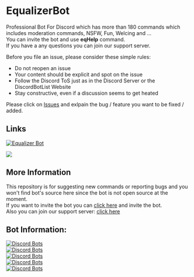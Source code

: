 # EqualizerBot
Professional Bot For Discord which has more than 180 commands which includes moderation commands, NSFW, Fun, Welcing and ...<br />
You can invite the bot and use **eqHelp** command.<br />
If you have a any questions you can join our support server.<br />

Before you file an issue, please consider these simple rules:
- Do not reopen an issue
- Your content should be explicit and spot on the issue
- Follow the Discord ToS just as in the Discord Server or the DiscordBotList Website
- Stay constructive, even if a discussion seems to get heated

Please click on [Issues](https://github.com/ITheEqualizer/EqualizerBot/issues) and exlpain the bug / feature you want to be fixed / added.

## Links
<p><a href="https://discordbots.org/bot/equalizer"><img src="https://discordbots.org/api/widget/405349279331254282.svg" alt="Equalizer Bot"/></a></p>
<p><a href="https://discord.gg/R5cEHyy"><img src="https://discordapp.com/api/guilds/405241739486429194/widget.png?style=banner3"></a></p>

## More Information
This repository is for suggesting new commands or reporting bugs and you won't find bot's source here since the bot is not open source at the moment.<br />
If you want to invite the bot you can [click here](http://equalizerbot.xyz) and invite the bot.<br />
Also you can join our support server: [click here](https://discord.gg/R5cEHyy)

## Bot Information:
[![Discord Bots](https://discordbots.org/api/widget/status/405349279331254282.svg?noavatar=true)](https://discordbots.org/bot/equalizer)<br />
[![Discord Bots](https://discordbots.org/api/widget/servers/405349279331254282.svg?noavatar=true)](https://discordbots.org/bot/equalizer)<br />
[![Discord Bots](https://discordbots.org/api/widget/upvotes/405349279331254282.svg?noavatar=true)](https://discordbots.org/bot/equalizer)<br />
[![Discord Bots](https://discordbots.org/api/widget/lib/405349279331254282.svg?noavatar=true)](https://discordbots.org/bot/equalizer)<br />
[![Discord Bots](https://discordbots.org/api/widget/owner/405349279331254282.svg?noavatar=true)](https://discordbots.org/bot/equalizer)
